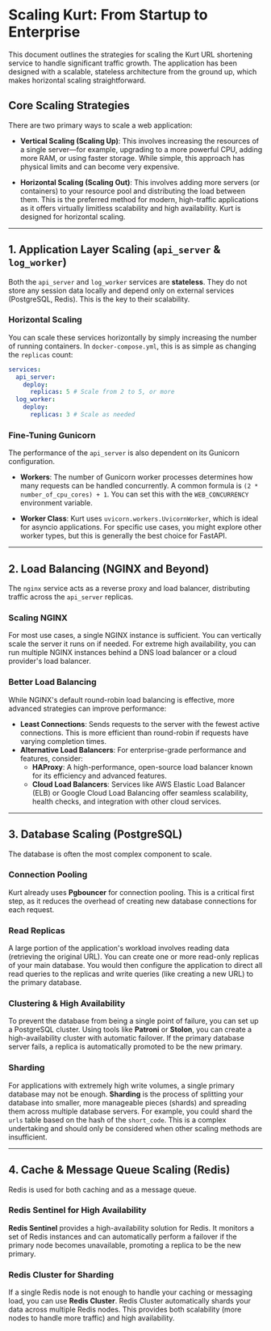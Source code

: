 # Scaling Kurt: From Startup to Enterprise

This document outlines the strategies for scaling the Kurt URL shortening service to handle significant traffic growth. The application has been designed with a scalable, stateless architecture from the ground up, which makes horizontal scaling straightforward.

## Core Scaling Strategies

There are two primary ways to scale a web application:

*   **Vertical Scaling (Scaling Up)**: This involves increasing the resources of a single server—for example, upgrading to a more powerful CPU, adding more RAM, or using faster storage. While simple, this approach has physical limits and can become very expensive.

*   **Horizontal Scaling (Scaling Out)**: This involves adding more servers (or containers) to your resource pool and distributing the load between them. This is the preferred method for modern, high-traffic applications as it offers virtually limitless scalability and high availability. Kurt is designed for horizontal scaling.

---

## 1. Application Layer Scaling (`api_server` & `log_worker`)

Both the `api_server` and `log_worker` services are **stateless**. They do not store any session data locally and depend only on external services (PostgreSQL, Redis). This is the key to their scalability.

### Horizontal Scaling

You can scale these services horizontally by simply increasing the number of running containers. In `docker-compose.yml`, this is as simple as changing the `replicas` count:

```yaml
services:
  api_server:
    deploy:
      replicas: 5 # Scale from 2 to 5, or more
  log_worker:
    deploy:
      replicas: 3 # Scale as needed
```

### Fine-Tuning Gunicorn

The performance of the `api_server` is also dependent on its Gunicorn configuration.

*   **Workers**: The number of Gunicorn worker processes determines how many requests can be handled concurrently. A common formula is `(2 * number_of_cpu_cores) + 1`. You can set this with the `WEB_CONCURRENCY` environment variable.

*   **Worker Class**: Kurt uses `uvicorn.workers.UvicornWorker`, which is ideal for asyncio applications. For specific use cases, you might explore other worker types, but this is generally the best choice for FastAPI.

---

## 2. Load Balancing (NGINX and Beyond)

The `nginx` service acts as a reverse proxy and load balancer, distributing traffic across the `api_server` replicas.

### Scaling NGINX

For most use cases, a single NGINX instance is sufficient. You can vertically scale the server it runs on if needed. For extreme high availability, you can run multiple NGINX instances behind a DNS load balancer or a cloud provider's load balancer.

### Better Load Balancing

While NGINX's default round-robin load balancing is effective, more advanced strategies can improve performance:

*   **Least Connections**: Sends requests to the server with the fewest active connections. This is more efficient than round-robin if requests have varying completion times.
*   **Alternative Load Balancers**: For enterprise-grade performance and features, consider:
    *   **HAProxy**: A high-performance, open-source load balancer known for its efficiency and advanced features.
    *   **Cloud Load Balancers**: Services like AWS Elastic Load Balancer (ELB) or Google Cloud Load Balancing offer seamless scalability, health checks, and integration with other cloud services.

---

## 3. Database Scaling (PostgreSQL)

The database is often the most complex component to scale.

### Connection Pooling

Kurt already uses **Pgbouncer** for connection pooling. This is a critical first step, as it reduces the overhead of creating new database connections for each request.

### Read Replicas

A large portion of the application's workload involves reading data (retrieving the original URL). You can create one or more read-only replicas of your main database. You would then configure the application to direct all read queries to the replicas and write queries (like creating a new URL) to the primary database.

### Clustering & High Availability

To prevent the database from being a single point of failure, you can set up a PostgreSQL cluster. Using tools like **Patroni** or **Stolon**, you can create a high-availability cluster with automatic failover. If the primary database server fails, a replica is automatically promoted to be the new primary.

### Sharding

For applications with extremely high write volumes, a single primary database may not be enough. **Sharding** is the process of splitting your database into smaller, more manageable pieces (shards) and spreading them across multiple database servers. For example, you could shard the `urls` table based on the hash of the `short_code`. This is a complex undertaking and should only be considered when other scaling methods are insufficient.

---

## 4. Cache & Message Queue Scaling (Redis)

Redis is used for both caching and as a message queue.

### Redis Sentinel for High Availability

**Redis Sentinel** provides a high-availability solution for Redis. It monitors a set of Redis instances and can automatically perform a failover if the primary node becomes unavailable, promoting a replica to be the new primary.

### Redis Cluster for Sharding

If a single Redis node is not enough to handle your caching or messaging load, you can use **Redis Cluster**. Redis Cluster automatically shards your data across multiple Redis nodes. This provides both scalability (more nodes to handle more traffic) and high availability.
